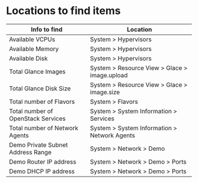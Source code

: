 # Locations to find items

| Info to find | Location | 
| -------------| -------- |
| Available VCPUs | System > Hypervisors |
| Available Memory | System > Hypervisors |
| Available Disk | System > Hypervisors |
| Total Glance Images | System > Resource View > Glace > image.upload |
| Total Glance Disk Size | System > Resource View > Glace > image.size |
| Total number of Flavors | System > Flavors | 
| Total number of OpenStack Services | System > System Information > Services |
| Total number of Network Agents | System > System Information > Network Agents |
| Demo Private Subnet Address Range | System > Network > Demo |
| Demo Router IP address | System > Network > Demo > Ports |
| Demo DHCP IP address | System > Network > Demo > Ports |

